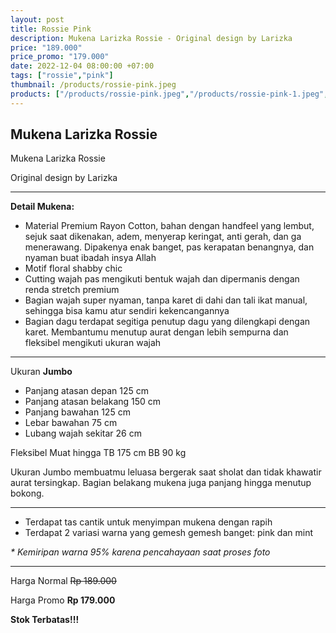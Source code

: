 ```yaml
---
layout: post
title: Rossie Pink
description: Mukena Larizka Rossie - Original design by Larizka
price: "189.000"
price_promo: "179.000"
date: 2022-12-04 08:00:00 +07:00
tags: ["rossie","pink"]
thumbnail: /products/rossie-pink.jpeg
products: ["/products/rossie-pink.jpeg","/products/rossie-pink-1.jpeg","/products/rossie-pink-2.jpeg","/products/rossie-pink-3.jpeg"]
---
```


## Mukena Larizka Rossie ##

Mukena Larizka Rossie

Original design by Larizka

---

**Detail Mukena:**

* Material Premium Rayon Cotton, bahan dengan handfeel yang lembut, sejuk saat dikenakan, adem, menyerap keringat, anti gerah, dan ga menerawang. Dipakenya enak banget, pas kerapatan benangnya, dan nyaman buat ibadah insya Allah
* Motif floral shabby chic
* Cutting wajah pas mengikuti bentuk wajah dan dipermanis dengan renda stretch premium
* Bagian wajah super nyaman, tanpa karet di dahi dan tali ikat manual, sehingga bisa kamu atur sendiri kekencangannya
* Bagian dagu terdapat segitiga penutup dagu yang dilengkapi dengan karet. Membantumu menutup aurat dengan lebih sempurna dan fleksibel mengikuti ukuran wajah 

---

Ukuran **Jumbo**

* Panjang atasan depan 125 cm
* Panjang atasan belakang 150 cm
* Panjang bawahan 125 cm
* Lebar bawahan 75 cm
* Lubang wajah sekitar 26 cm

Fleksibel Muat hingga TB 175 cm BB 90 kg

Ukuran Jumbo membuatmu leluasa bergerak saat sholat dan tidak khawatir aurat tersingkap. Bagian belakang mukena juga panjang hingga menutup bokong.

---

* Terdapat tas cantik untuk menyimpan mukena dengan rapih
* Terdapat 2 variasi warna yang gemesh gemesh banget: pink dan mint

_* Kemiripan warna 95% karena pencahayaan saat proses foto_

---

Harga Normal ~~Rp 189.000~~

Harga Promo **Rp 179.000**

**Stok Terbatas!!!**
